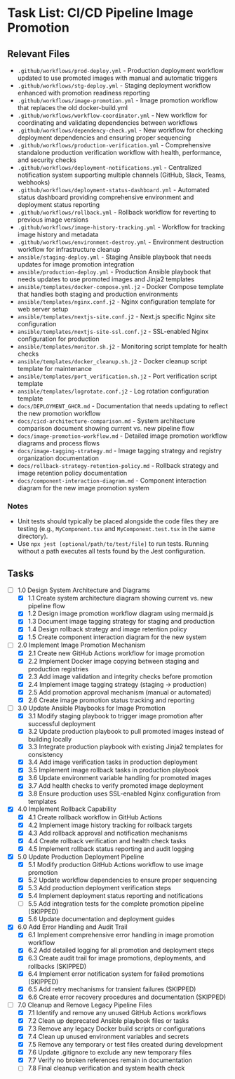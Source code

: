 # Task List: CI/CD Pipeline Image Promotion

## Relevant Files

- `.github/workflows/prod-deploy.yml` - Production deployment workflow updated to use promoted images with manual and automatic triggers
- `.github/workflows/stg-deploy.yml` - Staging deployment workflow enhanced with promotion readiness reporting
- `.github/workflows/image-promotion.yml` - Image promotion workflow that replaces the old docker-build.yml
- `.github/workflows/workflow-coordinator.yml` - New workflow for coordinating and validating dependencies between workflows
- `.github/workflows/dependency-check.yml` - New workflow for checking deployment dependencies and ensuring proper sequencing
- `.github/workflows/production-verification.yml` - Comprehensive standalone production verification workflow with health, performance, and security checks
- `.github/workflows/deployment-notifications.yml` - Centralized notification system supporting multiple channels (GitHub, Slack, Teams, webhooks)
- `.github/workflows/deployment-status-dashboard.yml` - Automated status dashboard providing comprehensive environment and deployment status reporting
- `.github/workflows/rollback.yml` - Rollback workflow for reverting to previous image versions
- `.github/workflows/image-history-tracking.yml` - Workflow for tracking image history and metadata
- `.github/workflows/environment-destroy.yml` - Environment destruction workflow for infrastructure cleanup
- `ansible/staging-deploy.yml` - Staging Ansible playbook that needs updates for image promotion integration
- `ansible/production-deploy.yml` - Production Ansible playbook that needs updates to use promoted images and Jinja2 templates
- `ansible/templates/docker-compose.yml.j2` - Docker Compose template that handles both staging and production environments
- `ansible/templates/nginx.conf.j2` - Nginx configuration template for web server setup
- `ansible/templates/nextjs-site.conf.j2` - Next.js specific Nginx site configuration
- `ansible/templates/nextjs-site-ssl.conf.j2` - SSL-enabled Nginx configuration for production
- `ansible/templates/monitor.sh.j2` - Monitoring script template for health checks
- `ansible/templates/docker_cleanup.sh.j2` - Docker cleanup script template for maintenance
- `ansible/templates/port_verification.sh.j2` - Port verification script template
- `ansible/templates/logrotate.conf.j2` - Log rotation configuration template
- `docs/DEPLOYMENT_GHCR.md` - Documentation that needs updating to reflect the new promotion workflow
- `docs/cicd-architecture-comparison.md` - System architecture comparison document showing current vs. new pipeline flow
- `docs/image-promotion-workflow.md` - Detailed image promotion workflow diagrams and process flows
- `docs/image-tagging-strategy.md` - Image tagging strategy and registry organization documentation
- `docs/rollback-strategy-retention-policy.md` - Rollback strategy and image retention policy documentation
- `docs/component-interaction-diagram.md` - Component interaction diagram for the new image promotion system

### Notes

- Unit tests should typically be placed alongside the code files they are testing (e.g., `MyComponent.tsx` and `MyComponent.test.tsx` in the same directory).
- Use `npx jest [optional/path/to/test/file]` to run tests. Running without a path executes all tests found by the Jest configuration.

## Tasks

- [ ] 1.0 Design System Architecture and Diagrams
  - [x] 1.1 Create system architecture diagram showing current vs. new pipeline flow
  - [x] 1.2 Design image promotion workflow diagram using mermaid.js
  - [x] 1.3 Document image tagging strategy for staging and production
  - [x] 1.4 Design rollback strategy and image retention policy
  - [x] 1.5 Create component interaction diagram for the new system

- [ ] 2.0 Implement Image Promotion Mechanism
  - [x] 2.1 Create new GitHub Actions workflow for image promotion
  - [x] 2.2 Implement Docker image copying between staging and production registries
  - [x] 2.3 Add image validation and integrity checks before promotion
  - [x] 2.4 Implement image tagging strategy (staging → production)
  - [x] 2.5 Add promotion approval mechanism (manual or automated)
  - [x] 2.6 Create image promotion status tracking and reporting

- [ ] 3.0 Update Ansible Playbooks for Image Promotion
  - [x] 3.1 Modify staging playbook to trigger image promotion after successful deployment
  - [x] 3.2 Update production playbook to pull promoted images instead of building locally
  - [x] 3.3 Integrate production playbook with existing Jinja2 templates for consistency
  - [x] 3.4 Add image verification tasks in production deployment
  - [x] 3.5 Implement image rollback tasks in production playbook
  - [x] 3.6 Update environment variable handling for promoted images
  - [x] 3.7 Add health checks to verify promoted image deployment
  - [x] 3.8 Ensure production uses SSL-enabled Nginx configuration from templates

- [x] 4.0 Implement Rollback Capability
  - [x] 4.1 Create rollback workflow in GitHub Actions
  - [x] 4.2 Implement image history tracking for rollback targets
  - [x] 4.3 Add rollback approval and notification mechanisms
  - [x] 4.4 Create rollback verification and health check tasks
  - [x] 4.5 Implement rollback status reporting and audit logging

- [x] 5.0 Update Production Deployment Pipeline
  - [x] 5.1 Modify production GitHub Actions workflow to use image promotion
  - [x] 5.2 Update workflow dependencies to ensure proper sequencing
  - [x] 5.3 Add production deployment verification steps
  - [x] 5.4 Implement deployment status reporting and notifications
  - [ ] 5.5 Add integration tests for the complete promotion pipeline (SKIPPED)
  - [x] 5.6 Update documentation and deployment guides

- [x] 6.0 Add Error Handling and Audit Trail
  - [x] 6.1 Implement comprehensive error handling in image promotion workflow
  - [x] 6.2 Add detailed logging for all promotion and deployment steps
  - [x] 6.3 Create audit trail for image promotions, deployments, and rollbacks (SKIPPED)
  - [x] 6.4 Implement error notification system for failed promotions (SKIPPED)
  - [x] 6.5 Add retry mechanisms for transient failures (SKIPPED)
  - [x] 6.6 Create error recovery procedures and documentation (SKIPPED)

- [ ] 7.0 Cleanup and Remove Legacy Pipeline Files
  - [x] 7.1 Identify and remove any unused GitHub Actions workflows
  - [x] 7.2 Clean up deprecated Ansible playbook files or tasks
  - [x] 7.3 Remove any legacy Docker build scripts or configurations
  - [x] 7.4 Clean up unused environment variables and secrets
  - [x] 7.5 Remove any temporary or test files created during development
  - [x] 7.6 Update .gitignore to exclude any new temporary files
  - [x] 7.7 Verify no broken references remain in documentation
  - [ ] 7.8 Final cleanup verification and system health check
